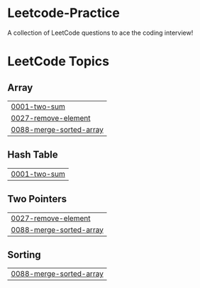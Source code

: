 # Leetcode-Practice
A collection of LeetCode questions to ace the coding interview!

<!---LeetCode Topics Start-->
# LeetCode Topics
## Array
|  |
| ------- |
| [0001-two-sum](https://github.com/manishdoestech/Leetcode-Practice/tree/master/0001-two-sum) |
| [0027-remove-element](https://github.com/manishdoestech/Leetcode-Practice/tree/master/0027-remove-element) |
| [0088-merge-sorted-array](https://github.com/manishdoestech/Leetcode-Practice/tree/master/0088-merge-sorted-array) |
## Hash Table
|  |
| ------- |
| [0001-two-sum](https://github.com/manishdoestech/Leetcode-Practice/tree/master/0001-two-sum) |
## Two Pointers
|  |
| ------- |
| [0027-remove-element](https://github.com/manishdoestech/Leetcode-Practice/tree/master/0027-remove-element) |
| [0088-merge-sorted-array](https://github.com/manishdoestech/Leetcode-Practice/tree/master/0088-merge-sorted-array) |
## Sorting
|  |
| ------- |
| [0088-merge-sorted-array](https://github.com/manishdoestech/Leetcode-Practice/tree/master/0088-merge-sorted-array) |
<!---LeetCode Topics End-->

